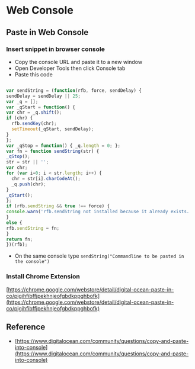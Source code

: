# Web Console

## Paste in Web Console

### Insert snippet in browser console

* Copy the console URL and paste it to a new window
* Open Developer Tools then click Console tab
* Paste this code

```javascript

var sendString = (function(rfb, force, sendDelay) { 
sendDelay = sendDelay || 25;
var _q = [];
var _qStart = function() {
var chr = _q.shift();
if (chr) {
  rfb.sendKey(chr);
  setTimeout(_qStart, sendDelay);
}
};
var _qStop = function() { _q.length = 0; };
var fn = function sendString(str) {
_qStop();
str = str || '';
var chr;
for (var i=0; i < str.length; i++) {
  chr = str[i].charCodeAt();
  _q.push(chr);
}
_qStart();
};
if (rfb.sendString && true !== force) {
console.warn('rfb.sendString not installed because it already exists.  Use force if you\'d like');
}
else {
rfb.sendString = fn;
}
return fn;
})(rfb);

```

* On the same console type `sendString("Commandline to be pasted in the console")`

### Install Chrome Extension

[https://chrome.google.com/webstore/detail/digital-ocean-paste-in-co/pigihfibffjpekhnjeofgbdkppghbofk](https://chrome.google.com/webstore/detail/digital-ocean-paste-in-co/pigihfibffjpekhnjeofgbdkppghbofk)

## Reference

* [https://www.digitalocean.com/community/questions/copy-and-paste-into-console](https://www.digitalocean.com/community/questions/copy-and-paste-into-console)